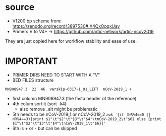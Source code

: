 # source
* V1200 bp scheme from: https://zenodo.org/record/3897530#.X4QxOpqxUay
* Primers V to V4* -> https://github.com/artic-network/artic-ncov2019

They are just copied here for workflow stability and ease of use.

# IMPORTANT
+ PRIMER DIRS NEED TO START WITH A "V"
+ BED FILES structure
```
MN908947.3	22	46	varskip-0317-1_01_LEFT	nCoV-2019_1	+
```
* first column MN908947.3 (the fasta header of the reference)
* 4th colum sort it (sort -k4)
    * also remove _alt   might be problematic
* 5th needs to be nCoV-2019_1 or nCoV-2019_2
    `awk '{if (NR%4==0 || NR%4==3){print $1"\t"$2"\t"$3"\t"$4"\tnCoV-2019_2\t"$6} else {print $1"\t"$2"\t"$3"\t"$4"\tnCoV-2019_1\t"$6}}'`
* 6th is + or - but can be skipped